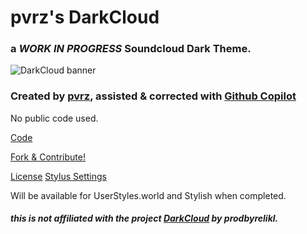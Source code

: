 # pvrz's DarkCloud
### a _WORK IN PROGRESS_ Soundcloud Dark Theme.
![DarkCloud banner](https://i.imgur.com/71RBhXy.png)

### Created by [pvrz](https://github.com/pvrzz), assisted & corrected with [Github Copilot](https://github.com/features/copilot)
No public code used.

[Code](https://github.com/pvrzz/darkCloud/blob/main/darkCloud.css)

[Fork & Contribute!](https://github.com/pvrzz/darkCloud/fork)

[License](https://github.com/pvrzz/darkCloud/blob/main/LICENSE)
[Stylus Settings](https://github.com/pvrzz/darkCloud/blob/main/settings.txt)

Will be available for UserStyles.world and Stylish when completed.

##### this is not affiliated with the project [DarkCloud](https://userstyles.world/style/5944/darkcloud) by prodbyrelikl.
